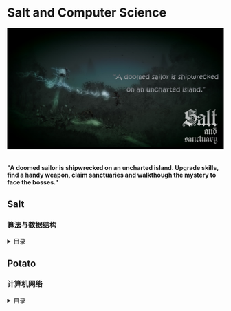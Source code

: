 # Salt and Computer Science

<div align="center">
<img src="https://github.com/TBD2021/Salt-and-Computer-Science/blob/main/Algorithms/img/SaltAndSanctuary1.png" width=800px>
</div>

<br>

**"A doomed sailor is shipwrecked on an uncharted island. Upgrade skills, find a handy weapon, claim sanctuaries and walkthough the mystery to face the bosses."**

## Salt

### 算法与数据结构

<details><summary>目录</summary>
  
- **Chapter 1：算法分析**
  - [L1 - Basics](Algorithms/算法分析/Basics.md)：Problems，Algorithms，Programs；数据的组织和存储
  - [L2 - 算法分析](Algorithms/算法分析/算法分析.md)：渐进分析
- **Chapter 2：排序算法**
  - [L3 - 比较排序算法](Algorithms/算法/比较排序算法.md)：插入排序、选择排序、冒泡排序，快速排序、归并排序、堆排序
  - L4 - 非比较排序算法
- **Chapter 3：数据结构**
  - L5 - 数组，链表，栈和队列
  - L6 - Hash Table
  - [L7 - 树，图](Algorithms/数据结构/树&图.md)
  - [L8 - 单调栈、双端队列](Algorithms/数据结构/双端队列.md)：单调栈、双端队列
- **Chapter 4：图算法**
  - [L9 - 图搜索算法](Algorithms/算法/图搜索算法.md)：图的 DFS/BFS 算法，拓扑排序（未完）
- **Chapter 5：高级数据结构**
  - [并查集](Algorithms/数据结构/并查集.md)
- **Chapter 6：算法思想与算法技巧**
  - [滑动窗口](Algorithms/算法/滑动窗口.md)
- **Chapter 7: 算法研究问题选编**
  - [字符串匹配](Algorithms/算法/字符串匹配算法.md)
  - [最长回文子串](Algorithms/算法/最长回文子串.md)
  
- **习题与参考资料**
  
  **习题** 
  - [算法题解](Algorithms/算法题解.md)
    
  **参考资料**
  - [CS3 Data Structures & Algorithms](https://opendsa-server.cs.vt.edu/ODSA/Books/CS3/html/index.html)
 

----------------------------------------------------------------------------
<details><summary>乱七八糟的东西</summary>
  - 数组与矩阵
 
  - 位运算与数学算法

- **算法思想**


- **Optional Topic**
  - [Loop Invariant](https://www.cs.miami.edu/home/burt/learning/Math120.1/Notes/LoopInvar.html) 

</details>

</details>


## Potato

### 计算机网络

<details><summary>目录</summary>
  
- **Chapter 1：Network layer**
  - L1 - Internet Address

</details>

